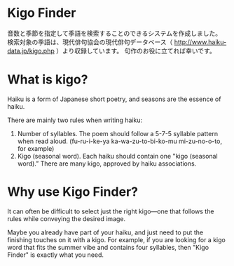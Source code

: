 # Kigo Finder
音数と季節を指定して季語を検索することのできるシステムを作成しました。
検索対象の季語は、現代俳句協会の現代俳句データベース（ http://www.haiku-data.jp/kigo.php ）より収録しています。
句作のお役に立てれば幸いです。

# What is kigo?
Haiku is a form of Japanese short poetry, and seasons are the essence of haiku.

There are mainly two rules when writing haiku:

1. Number of syllables. The poem should follow a 5-7-5 syllable pattern when read aloud. (fu-ru-i-ke-ya ka-wa-zu-to-bi-ko-mu mi-zu-no-o-to, for example)
2. Kigo (seasonal word). Each haiku should contain one "kigo (seasonal word).” There are many kigo, approved by haiku associations.

# Why use Kigo Finder?
It can often be difficult to select just the right kigo—one that follows the rules while conveying the desired image.

Maybe you already have part of your haiku, and just need to put the finishing touches on it with a kigo. For example, if you are looking for a kigo word that fits the summer vibe and contains four syllables, then "Kigo Finder" is exactly what you need.

